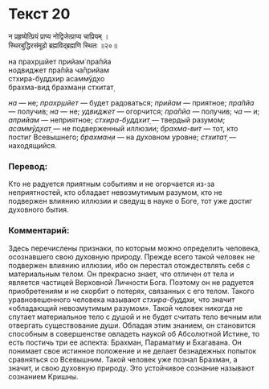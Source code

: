 # Текст 20

न प्रहृष्येत्प्रियं प्राप्य नोद्विजेत्प्राप्य चाप्रियम् ।  
स्थिरबुद्धिरसंमूढो ब्रह्मविद्ब्रह्मणि स्थितः ॥२०॥

на прахр̣шйет прийам̇ пра̄пйа  
нодвиджет пра̄пйа ча̄прийам  
стхира-буддхир асаммӯд̣хо  
брахма-вид брахман̣и стхитат̣

_на_ — не; _прахр̣шйет_ — будет радоваться; _прийам_ — приятное; _пра̄пйа_ — получив; _на_ — не; _удвиджет_ — огорчится; _пра̄пйа_ — получив; _ча_ — и; _априйам_ — неприятное; _стхира-буддхит̣_ — твердый разумом; _асаммӯд̣хат̣_ — не подверженный иллюзии; _брахма-вит_ — тот, кто постиг Всевышнего; _брахман̣и_ — на духовном уровне; _стхитат̣_ — находящийся.

### Перевод:

Кто не радуется приятным событиям и не огорчается из-за неприятностей, кто обладает невозмутимым разумом, кто не подвержен влиянию иллюзии и сведущ в науке о Боге, тот уже достиг духовного бытия.

### Комментарий:

Здесь перечислены признаки, по которым можно определить человека, осознавшего свою духовную природу. Прежде всего такой человек не подвержен влиянию иллюзии, ибо он перестал отождествлять себя с материальным телом. Он прекрасно знает, что отличен от тела и является частицей Верховной Личности Бога. Поэтому он не радуется приобретениям и не скорбит о потерях, связанных с его телом. Такого уравновешенного человека называют _стхира-буддхи,_ что значит «обладающий невозмутимым разумом». Такой человек никогда не спутает материальное тело с душой и не будет считать тело вечным или отвергать существование души. Обладая этим знанием, он становится способным в совершенстве овладеть наукой об Абсолютной Истине, то есть постичь три ее аспекта: Брахман, Параматму и Бхагавана. Он понимает свое истинное положение и не делает безнадежных попыток сравняться со Всевышним. Такой человек уже познал Брахман, а значит, и свою духовную природу. Это устойчивое сознание называют сознанием Кришны.